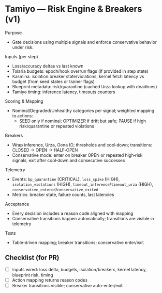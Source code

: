# Tamiyo — Risk Engine & Breakers (v1)

Purpose
- Gate decisions using multiple signals and enforce conservative behavior under risk.

Inputs (per step)
- Loss/accuracy deltas vs last known
- Tolaria budgets: epoch/hook overrun flags (if provided in step state)
- Kasmina: isolation breaker state/violations; kernel fetch latency vs budget (from seed states or trainer flags)
- Blueprint metadata: risk/quarantine (cached Urza lookup with deadlines)
- Tamiyo timing: inference latency, timeouts counters

Scoring & Mapping
- Nominal/Degraded/Unhealthy categories per signal; weighted mapping to actions:
  - SEED only if nominal; OPTIMIZER if drift but safe; PAUSE if high risk/quarantine or repeated violations

Breakers
- Wrap inference, Urza, Oona IO; thresholds and cool‑down; transitions: CLOSED → OPEN → HALF‑OPEN
- Conservative mode: enter on breaker OPEN or repeated high‑risk signals; exit after cool‑down and consecutive successes

Telemetry
- Events: `bp_quarantine` (CRITICAL), `loss_spike` (HIGH), `isolation_violations` (HIGH), `timeout_inference`/`timeout_urza` (HIGH), `conservative_entered`/`conservative_exited`
- Metrics: breaker state, failure counts, last latencies

Acceptance
- Every decision includes a reason code aligned with mapping
- Conservative transitions happen automatically; transitions are visible in telemetry

Tests
- Table‑driven mapping; breaker transitions; conservative enter/exit

## Checklist (for PR)
- [ ] Inputs wired: loss delta, budgets, isolation/breakers, kernel latency, blueprint risk, timing
- [ ] Action mapping returns reason codes
- [ ] Breaker transitions visible; conservative auto-enter/exit
